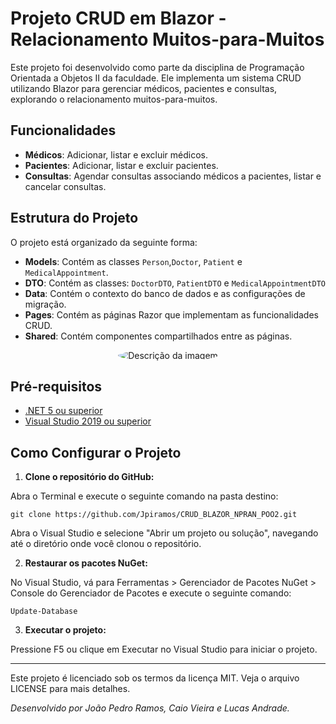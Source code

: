 # Projeto CRUD em Blazor - Relacionamento Muitos-para-Muitos

Este projeto foi desenvolvido como parte da disciplina de Programação Orientada a Objetos II da faculdade. Ele implementa um sistema CRUD utilizando Blazor para gerenciar médicos, pacientes e consultas, explorando o relacionamento muitos-para-muitos.

## Funcionalidades

- **Médicos**: Adicionar, listar e excluir médicos.
- **Pacientes**: Adicionar, listar e excluir pacientes.
- **Consultas**: Agendar consultas associando médicos a pacientes, listar e cancelar consultas.

## Estrutura do Projeto

O projeto está organizado da seguinte forma:

- **Models**: Contém as classes `Person`,`Doctor`, `Patient` e `MedicalAppointment`.
- **DTO**: Contém as classes: `DoctorDTO`, `PatientDTO` e `MedicalAppointmentDTO`
- **Data**: Contém o contexto do banco de dados e as configurações de migração.
- **Pages**: Contém as páginas Razor que implementam as funcionalidades CRUD.
- **Shared**: Contém componentes compartilhados entre as páginas.
<p align="center">
  <img src="https://github.com/Jpiramos/CRUD_BLAZOR_NPRAN_POO2/assets/102618195/1938210b-d0e4-4f2e-a102-a5b1db895a87" alt="Descrição da imagem" style="border-radius: 50%;">
</p>


## Pré-requisitos

- [.NET 5 ou superior](https://dotnet.microsoft.com/download)
- [Visual Studio 2019 ou superior](https://visualstudio.microsoft.com/)

## Como Configurar o Projeto

1. **Clone o repositório do GitHub:**

Abra o Terminal e execute o seguinte comando na pasta destino: 
   ```
   git clone https://github.com/Jpiramos/CRUD_BLAZOR_NPRAN_POO2.git
   ```
   
Abra o Visual Studio e selecione "Abrir um projeto ou solução", navegando até o diretório onde você clonou o repositório.

2. **Restaurar os pacotes NuGet:**

No Visual Studio, vá para Ferramentas > Gerenciador de Pacotes NuGet > Console do Gerenciador de Pacotes e execute o seguinte comando:

   ```
   Update-Database
   ```
3. **Executar o projeto:**

Pressione F5 ou clique em Executar no Visual Studio para iniciar o projeto.
______________________________________________________________________________________________________________________
Este projeto é licenciado sob os termos da licença MIT. Veja o arquivo LICENSE para mais detalhes.

*Desenvolvido por João Pedro Ramos, Caio Vieira e Lucas Andrade.*

